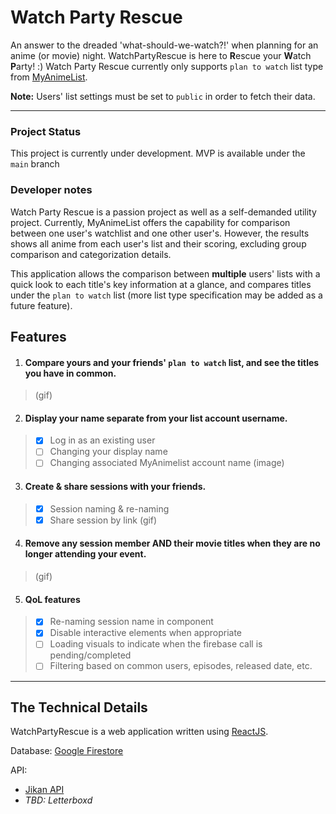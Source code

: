 
# Watch Party Rescue 

An answer to the dreaded 'what-should-we-watch?!' when planning for an anime (or movie) night. WatchPartyRescue is here to **R**escue your **W**atch **P**arty! :)
Watch Party Rescue currently only supports `plan to watch` list type from [MyAnimeList](https://myanimelist.net/).

**Note:** Users' list settings must be set to `public` in order to fetch their data.
***
### Project Status
This project is currently under development. MVP is available under the `main` branch

### Developer notes
Watch Party Rescue is a passion project as well as a self-demanded utility project. Currently, MyAnimeList offers the capability for comparison between one user's watchlist and one other user's. However, the results shows all anime from each user's list and their scoring, excluding group comparison and categorization details. 

This application allows the comparison between **multiple** users' lists with a quick look to each title's key information at a glance, and compares titles under the `plan to watch` list (more list type specification may be added as a future feature). 


## Features

1. #### Compare yours and your friends' `plan to watch` list, and see the titles you have in common. 
> (gif)

2. #### Display your name separate from your list account username.
> - [x] Log in as an existing user
> - [ ] Changing your display name
> - [ ] Changing associated MyAnimelist account name 
>  (image)

3. #### Create & share sessions with your friends.
> - [x] Session naming & re-naming
> - [x] Share session by link
>  (gif)

4. #### Remove any session member AND their movie titles when they are no longer attending your event.  
>  (gif)

5. #### QoL features 
> - [x] Re-naming session name in component
> - [x] Disable interactive elements when appropriate 
> - [ ] Loading visuals to indicate when the firebase call is pending/completed
> - [ ] Filtering based on common users, episodes, released date, etc.

***

## The Technical Details

WatchPartyRescue is a web application written using [ReactJS](https://reactjs.org/).

Database: [Google Firestore](https://firebase.google.com/products/firestore)

API: 
- [Jikan API](https://jikan.moe/)
- *TBD: Letterboxd*


